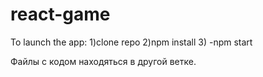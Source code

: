 # react-game
To launch the app:
1)clone repo 
2)npm install 
3) -npm start


Файлы с кодом находяться в другой ветке.

